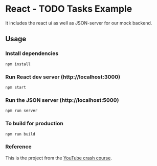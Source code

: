 # React - TODO Tasks Example

It includes the react ui as well as JSON-server for our mock backend.

## Usage

### Install dependencies

```
npm install
```

### Run React dev server (http://localhost:3000)

```
npm start
```

### Run the JSON server (http://localhost:5000)

```
npm run server
```

### To build for production

```
npm run build
```

### Reference

This is the project from the [YouTube crash course](https://www.youtube.com/watch?v=w7ejDZ8SWv8).

